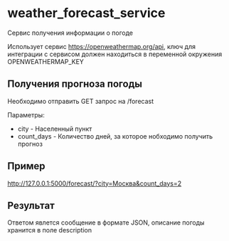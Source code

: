 # weather_forecast_service
Сервис получения информации о погоде

Использует сервис https://openweathermap.org/api, ключ для интеграции с сервисом должен находиться в переменной окружения OPENWEATHERMAP_KEY


## Получения прогноза погоды 
Необходимо отправить GET запрос на /forecast

Параметры:
* city - Населенный пункт
* count_days - Количество дней, за которое нобходимо получить прогноз

## Пример
http://127.0.0.1:5000/forecast/?city=Москва&count_days=2

## Результат
Ответом явлется сообщение в формате JSON, описание погоды хранится в поле description